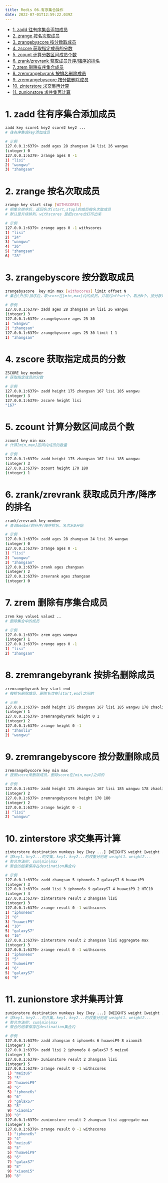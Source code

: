 ```yaml
---
title: Redis 06.有序集合操作
date: 2022-07-01T12:59:22.039Z
---
```

- [1. zadd 往有序集合添加成员](#1-zadd-往有序集合添加成员)
- [2. zrange 按名次取成员](#2-zrange-按名次取成员)
- [3. zrangebyscore 按分数取成员](#3-zrangebyscore-按分数取成员)
- [4. zscore 获取指定成员的分数](#4-zscore-获取指定成员的分数)
- [5. zcount 计算分数区间成员个数](#5-zcount-计算分数区间成员个数)
- [6. zrank/zrevrank 获取成员升序/降序的排名](#6-zrankzrevrank-获取成员升序降序的排名)
- [7. zrem 删除有序集合成员](#7-zrem-删除有序集合成员)
- [8. zremrangebyrank 按排名删除成员](#8-zremrangebyrank-按排名删除成员)
- [9. zremrangebyscore 按分数删除成员](#9-zremrangebyscore-按分数删除成员)
- [10. zinterstore 求交集再计算](#10-zinterstore-求交集再计算)
- [11. zunionstore 求并集再计算](#11-zunionstore-求并集再计算)

# 1. zadd 往有序集合添加成员

```bash
zadd key score1 key2 score2 key2 ...
# 往有序集合key添加成员

# 示例
127.0.0.1:6379> zadd ages 28 zhangsan 24 lisi 26 wangwu
(integer) 0
127.0.0.1:6379> zrange ages 0 -1
1) "lisi"
2) "wangwu"
3) "zhangsan"
```

# 2. zrange 按名次取成员

```bash
zrange key start stop [WITHSCORES]
# 把集合排序后，返回名次[start,stop]的成员按名次取成员
# 默认是升续排列，withscores 是把score也打印出来

# 示例
127.0.0.1:6379> zrange ages 0 -1 withscores
1) "lisi"
2) "24"
3) "wangwu"
4) "26"
5) "zhangsan"
6) "28"
```

# 3. zrangebyscore 按分数取成员

```bash
zrangebyscore  key min max [withscores] limit offset N
# 集合(升序)排序后，取score在[min,max]内的成员，并跳过offset个，取出N个，按分数取成员

# 示例
127.0.0.1:6379> zadd ages 28 zhangsan 24 lisi 26 wangwu
(integer) 3
127.0.0.1:6379> zrangebyscore ages 25 30
1) "wangwu"
2) "zhangsan"
127.0.0.1:6379> zrangebyscore ages 25 30 limit 1 1
1) "zhangsan"
```

# 4. zscore 获取指定成员的分数

```bash
ZSCORE key member
# 获取指定成员的分数

# 示例
127.0.0.1:6379> zadd height 175 zhangsan 167 lisi 185 wangwu
(integer) 3
127.0.0.1:6379> zscore height lisi
"167"
```

# 5. zcount 计算分数区间成员个数

```bash
zcount key min max
# 计算[min,max]区间内成员的数量

# 示例
127.0.0.1:6379> zadd height 175 zhangsan 167 lisi 185 wangwu
(integer) 3
127.0.0.1:6379> zcount height 170 180
(integer) 1
```

# 6. zrank/zrevrank 获取成员升序/降序的排名

```bash
zrank/zrevrank key member
# 查询member的升序/降序排名，名次从0开始

# 示例
127.0.0.1:6379> zadd ages 28 zhangsan 24 lisi 26 wangwu
(integer) 0
127.0.0.1:6379> zrange ages 0 -1
1) "lisi"
2) "wangwu"
3) "zhangsan"
127.0.0.1:6379> zrank ages zhangsan
(integer) 2
127.0.0.1:6379> zrevrank ages zhangsan
(integer) 0
```

# 7. zrem 删除有序集合成员

```bash
zrem key value1 value2 ..
# 删除集合中的成员

# 示例
127.0.0.1:6379> zrem ages wangwu
(integer) 1
127.0.0.1:6379> zrange ages 0 -1
1) "lisi"
2) "zhangsan"
```

# 8. zremrangebyrank 按排名删除成员

```bash
zremrangebyrank key start end
# 按排名删除成员，删除名次在[start,end]之间的

# 示例
127.0.0.1:6379> zadd height 175 zhangsan 167 lisi 185 wangwu 178 zhaoliu
(integer) 1
127.0.0.1:6379> zremrangebyrank height 0 1
(integer) 2
127.0.0.1:6379> zrange height 0 -1
1) "zhaoliu"
2) "wangwu"
```

# 9. zremrangebyscore 按分数删除成员

```bash
zremrangebyscore key min max
# 按照socre来删除成员，删除score在[min,max]之间的

# 示例
127.0.0.1:6379> zadd height 175 zhangsan 167 lisi 185 wangwu 178 zhaoliu
(integer) 2
127.0.0.1:6379> zremrangebyscore height 170 180
(integer) 2
127.0.0.1:6379> zrange height 0 -1
1) "lisi"
2) "wangwu"
```

# 10. zinterstore 求交集再计算

```bash
zinterstore destination numkeys key [key ...] [WEIGHTS weight [weight ...]] [AGGREGATE SUM|MIN|MAX]
# 求key1、key2...的交集，key1、key2...的权重分别是 weight1、weight2...
# 聚合方法用: sum|min|max
# 聚合的结果保存在destination集合内

# 示例
127.0.0.1:6379> zadd zhangsan 5 iphone6s 7 galaxyS7 6 huaweiP9
(integer) 3
127.0.0.1:6379> zadd lisi 3 iphone6s 9 galaxyS7 4 huaweiP9 2 HTC10
(integer) 4
127.0.0.1:6379> zinterstore result 2 zhangsan lisi
(integer) 3
127.0.0.1:6379> zrange result 0 -1 withscores
1) "iphone6s"
2) "8"
3) "huaweiP9"
4) "10"
5) "galaxyS7"
6) "16"
127.0.0.1:6379> zinterstore result 2 zhangsan lisi aggregate max
(integer) 3
127.0.0.1:6379> zrange result 0 -1 withscores
1) "iphone6s"
2) "5"
3) "huaweiP9"
4) "6"
5) "galaxyS7"
6) "9"
```

# 11. zunionstore 求并集再计算

```bash
zunionstore destination numkeys key [key ...] [WEIGHTS weight [weight ...]] [AGGREGATE SUM|MIN|MAX]
# 求key1、key2...的并集，key1、key2...的权重分别是 weight1、weight2...
# 聚合方法用: sum|min|max
# 聚合的结果保存在destination集合内

# 示例
127.0.0.1:6379> zadd zhangsan 4 iphone6s 6 huaweiP9 8 xiaomi5
(integer) 3
127.0.0.1:6379> zadd lisi 2 iphone6s 8 galaxS7 5 meizu6
(integer) 3
127.0.0.1:6379> zunionstore result 2 zhangsan lisi
(integer) 5
127.0.0.1:6379> zrange result 0 -1 withscores
 1) "meizu6"
 2) "5"
 3) "huaweiP9"
 4) "6"
 5) "iphone6s"
 6) "6"
 7) "galaxS7"
 8) "8"
 9) "xiaomi5"
10) "8"
127.0.0.1:6379> zunionstore result 2 zhangsan lisi aggregate max
(integer) 5
127.0.0.1:6379> zrange result 0 -1 withscores
 1) "iphone6s"
 2) "4"
 3) "meizu6"
 4) "5"
 5) "huaweiP9"
 6) "6"
 7) "galaxS7"
 8) "8"
 9) "xiaomi5"
10) "8"
```